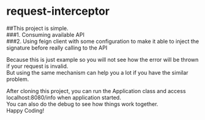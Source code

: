 # request-interceptor  
##This project is simple.  
###1. Consuming available API  
###2. Using feign client with some configuration to make it able to inject the signature before really calling to the API
  
Because this is just example so you will not see how the error will be thrown if your request is invalid.  
But using the same mechanism can help you a lot if you have the similar problem.  

After cloning this project, you can run the Application class and access localhost:8080/info when application started.  
You can also do the debug to see how things work together.  
Happy Coding!
